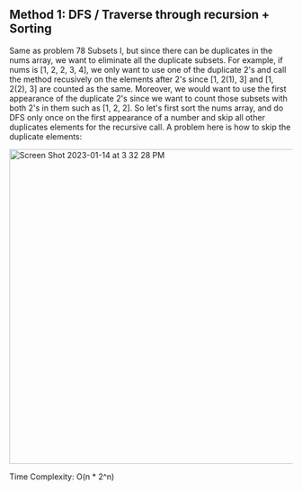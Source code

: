 ## Method 1: DFS / Traverse through recursion + Sorting

Same as problem 78 Subsets I, but since there can be duplicates in the nums array, we want to eliminate all the duplicate subsets. For example, if nums is [1, 2, 2, 3, 4], we only want to use one of the duplicate 2's and call the method recusively on the elements after 2's since [1, 2(1), 3] and [1, 2(2), 3] are counted as the same. Moreover, we would want to use the first appearance of the duplicate 2's since we want to count those subsets with both 2's in them such as [1, 2, 2]. So let's first sort the nums array, and do DFS only once on the first appearance of a number and skip all other duplicates elements for the recursive call. A problem here is how to skip the duplicate elements:

<img width="560" alt="Screen Shot 2023-01-14 at 3 32 28 PM" src="https://user-images.githubusercontent.com/106039830/212497940-6cd0b7cf-d29a-4471-b285-b2919accaf17.png">


Time Complexity: O(n * 2^n)
